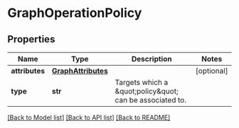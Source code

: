 # GraphOperationPolicy

## Properties
Name | Type | Description | Notes
------------ | ------------- | ------------- | -------------
**attributes** | [**GraphAttributes**](GraphAttributes.md) |  | [optional] 
**type** | **str** | Targets which a \&quot;policy\&quot; can be associated to. | 

[[Back to Model list]](../README.md#documentation-for-models) [[Back to API list]](../README.md#documentation-for-api-endpoints) [[Back to README]](../README.md)

